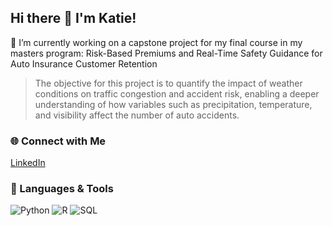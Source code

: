 ## Hi there 👋 I'm Katie! 



🔭 I’m currently working on a capstone project for my final course in my masters program: Risk-Based Premiums and Real-Time Safety Guidance for Auto Insurance Customer Retention
> The objective for this project is to quantify the impact of weather conditions on traffic congestion and accident risk, enabling a deeper understanding of how variables such as precipitation, temperature, and visibility affect the number of auto accidents. 



### 🌐 Connect with Me
[LinkedIn](https://linkedin.com/in/katiemears/)

### 🔧 Languages & Tools
![Python](https://img.shields.io/badge/-Python-blue)
![R](https://img.shields.io/badge/-R-green)
![SQL](https://img.shields.io/badge/-SQL-orange)
